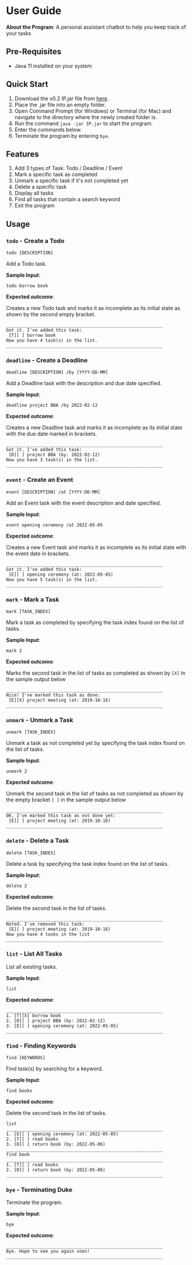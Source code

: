 # User Guide
**About the Program**: A personal assistant chatbot to help you keep track of your tasks

## Pre-Requisites
* Java 11 installed on your system

## Quick Start
1. Download the v0.2 IP.jar file from [here](https://github.com/lestersimjj/ip/releases/download/A-Release/IP.jar).
2. Place the .jar file into an empty folder.
3. Open Command Prompt (for Windows) or Terminal (for Mac) and navigate to the directory where the newly created folder is.
4. Run the command `java -jar IP.jar` to start the program.
5. Enter the commands below.
6. Terminate the program by entering `bye`.

## Features
1. Add 3 types of Task: Todo / Deadline / Event
2. Mark a specific task as completed
3. Unmark a specific task if it's not completed yet
4. Delete a specific task
5. Display all tasks
6. Find all tasks that contain a search keyword
7. Exit the program

## Usage

### `todo` - Create a Todo
`todo [DESCRIPTION]`

Add a Todo task.

**Sample Input**:

`todo borrow book`

**Expected outcome**:

Creates a new Todo task and marks it as incomplete as its 
initial state as shown by the second empty bracket.

```
____________________________________________________________
Got it. I've added this task:
 [T][ ] borrow book
Now you have 4 task(s) in the list.
____________________________________________________________
```

### `deadline` - Create a Deadline
`deadline [DESCRIPTION] /by [YYYY-DD-MM]`

Add a Deadline task with the description and due date specified.

**Sample Input**:

`deadline project BBA /by 2022-02-12`

**Expected outcome**:

Creates a new Deadline task and marks it as incomplete as its 
initial state with the due date marked in brackets.

```
____________________________________________________________
Got it. I've added this task:
 [D][ ] project BBA (by: 2022-02-12)
Now you have 3 task(s) in the list.
____________________________________________________________
```

### `event` - Create an Event
`event [DESCRIPTION] /at [YYYY-DD-MM]`

Add an Event task with the event description and date specified.

**Sample Input**:

`event opening ceremony /at 2022-05-05`

**Expected outcome**:

Creates a new Event task and marks it as incomplete as its 
initial state with the event date in brackets.

```
____________________________________________________________
Got it. I've added this task:
 [E][ ] opening ceremony (at: 2022-05-05)
Now you have 5 task(s) in the list.
____________________________________________________________
```

### `mark` - Mark a Task
`mark [TASK_INDEX]`

Mark a task as completed by specifying the task index found on the list of tasks.

**Sample Input**:

`mark 2`

**Expected outcome**:

Marks the second task in the list of tasks as completed as 
shown by `[X]` in the sample output below

```
____________________________________________________________
Nice! I've marked this task as done:
 [E][X] project meeting (at: 2019-10-16)
____________________________________________________________
```

### `unmark` - Unmark a Task
`unmark [TASK_INDEX]`

Unmark a task as not completed yet by specifying the task index found on the list of tasks.

**Sample Input**:

`unmark 2`

**Expected outcome**:

Unmark the second task in the list of tasks as not completed as
shown by the empty bracket `[ ]` in the sample output below

```
____________________________________________________________
OK, I've marked this task as not done yet:
 [E][ ] project meeting (at: 2019-10-16)
____________________________________________________________
```

### `delete` - Delete a Task
`delete [TASK_INDEX]`

Delete a task by specifying the task index found on the list of tasks.

**Sample Input**:

`delete 2`

**Expected outcome**:

Delete the second task in the list of tasks.

```
____________________________________________________________
Noted. I've removed this task:
 [E][ ] project meeting (at: 2019-10-16)
Now you have 4 tasks in the list
____________________________________________________________
```

### `list` - List All Tasks

List all existing tasks.

**Sample Input**:

`list`

**Expected outcome**:

```
____________________________________________________________
1. [T][X] borrow book
2. [D][ ] project BBA (by: 2022-02-12)
3. [E][ ] opening ceremony (at: 2022-05-05)
____________________________________________________________
```

### `find` - Finding Keywords
`find [KEYWORDS]`

Find task(s) by searching for a keyword.

**Sample Input**:

`find books`

**Expected outcome**:

Delete the second task in the list of tasks.

```
list
____________________________________________________________
1. [E][ ] opening ceremony (at: 2022-05-05)
2. [T][ ] read books
3. [D][ ] return book (by: 2022-05-06)
____________________________________________________________
find book 
____________________________________________________________
1. [T][ ] read books
2. [D][ ] return book (by: 2022-05-06)
____________________________________________________________
```

### `bye` - Terminating Duke

Terminate the program.

**Sample Input**:

`bye`

**Expected outcome**:

```
____________________________________________________________
Bye. Hope to see you again soon!
____________________________________________________________
```